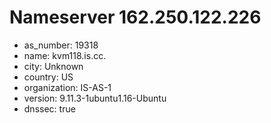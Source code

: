# Nameserver 162.250.122.226

* as_number: 19318
* name: kvm118.is.cc.
* city: Unknown
* country: US
* organization: IS-AS-1
* version: 9.11.3-1ubuntu1.16-Ubuntu
* dnssec: true
